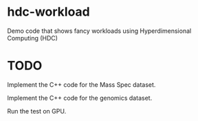 # hdc-workload
Demo code that shows fancy workloads using Hyperdimensional Computing (HDC)

# TODO 
Implement the C++ code for the Mass Spec dataset.

Implement the C++ code for the genomics dataset.

Run the test on GPU. 
